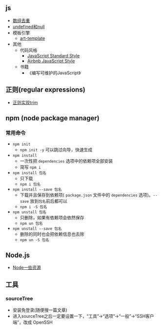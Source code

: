 ## js
- [数组去重](./js/arrayDedulplication.md)
- [undefined和null](./js/undefined-null.md)
- 模板引擎
  * [art-template](http://aui.github.io/art-template/)
- 其他
  + 代码风格
    * [JavaScript Standard Style](https://standardjs.com/)
    * [Airbnb JavaScript Style](http://airbnb.io/javascript/)
  + 书籍
    * 《编写可维护的JavaScript》

## 正则(regular expressions)
- [正则实现trim](./regExp/regExp.md)

## npm (node package manager)
### 常用命令
  - `npm init`
    + `npm init -y` 可以跳过向导，快速生成
  - `npm install`
    + 一次性把 `dependencies` 选项中的依赖项全部安装  
    + 简写 `npm i`
  - `npm install 包名`
    + 只下载
    + `npm i 包名`
  - `npm install --save 包名`
    + 下载并且保存到依赖项( `package.json` 文件中的 `dependencies` 选项)。`--save` 放到`包名`前后都可以
    + `npm i -S 包名`
  - `npm unstall 包名`
    + 只删除，如果有依赖项会依然保存
    + `npm un 包名`
  - `npm unstall --save 包名`
    + 删除的同时也会把依赖信息也去除
    + `npm un -S 包名`


## Node.js
- [Node一些资源](./node/resource.md)


## 工具

### sourceTree
- 安装免登录(随便搜一篇文章)
- 进入sourceTree之后一定要设置一下，“工具”->“选项”->“一般”->“SSH客户端”，改成 OpenSSH